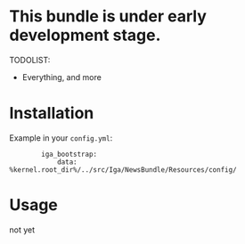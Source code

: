This bundle is under early development stage.
============

TODOLIST:
- Everything, and more

Installation
============

Example in your ``config.yml``:

            iga_bootstrap:
                data: %kernel.root_dir%/../src/Iga/NewsBundle/Resources/config/

Usage
============

not yet